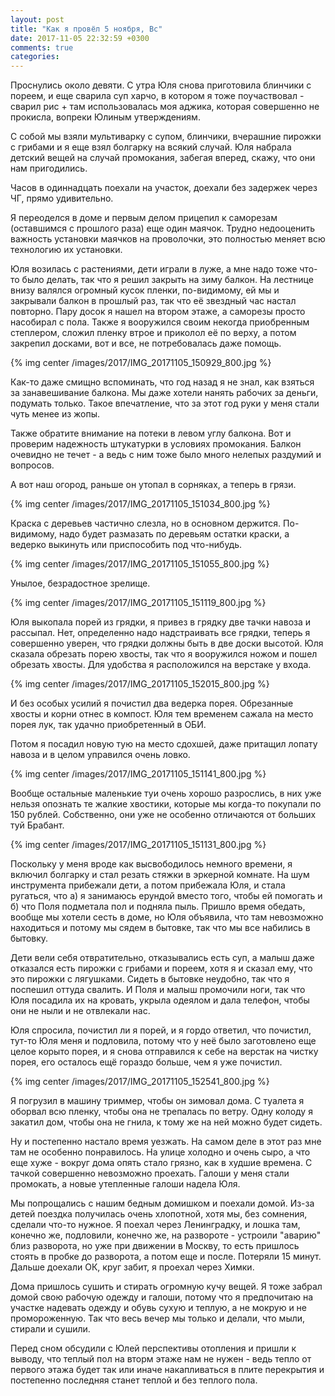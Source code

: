 ```yaml
---
layout: post
title: "Как я провёл 5 ноября, Вс"
date: 2017-11-05 22:32:59 +0300
comments: true
categories: 
---
```

Проснулись около девяти. С утра Юля снова приготовила блинчики с пореем, и еще сварила суп харчо, в котором я тоже поучаствовал - сварил рис + там использовалась моя аджика, которая совершенно не прокисла, вопреки Юлиным утверждениям.

С собой мы взяли мультиварку с супом, блинчики, вчерашние пирожки с грибами и я еще взял болгарку на всякий случай. Юля набрала детский вещей на случай промокания, забегая вперед, скажу, что они нам пригодились.

Часов в одиннадцать поехали на участок, доехали без задержек через ЧГ, прямо удивительно.

Я переоделся в доме и первым делом прицепил к саморезам (оставшимся с прошлого раза) еще один маячок. Трудно недооценить важность установки маячков на проволочки, это полностью меняет всю технологию их установки.

Юля возилась с растениями, дети играли в луже, а мне надо тоже что-то было делать, так что я решил закрыть на зиму балкон. На лестнице внизу валялся огромный кусок пленки, по-видимому, ей мы и закрывали балкон в прошлый раз, так что её звездный час настал повторно. Пару досок я нашел на втором этаже, а саморезы просто насобирал с пола. Также я вооружился своим некогда приобренным степлером, сложил пленку втрое и приколол её по верху, а потом закрепил досками, вот и все, не потребовалась даже помощь.

{% img center /images/2017/IMG_20171105_150929_800.jpg %}

Как-то даже смищно вспоминать, что год назад я не знал, как взяться за занавешивание балкона. Мы даже хотели нанять рабочих за деньги, подумать только. Такое впечатление, что за этот год руки у меня стали чуть менее из жопы.

Также обратите внимание на потеки в левом углу балкона. Вот и проверим надежность штукатурки в условиях промокания. Балкон очевидно не течет - а ведь с ним тоже было много нелепых раздумий и вопросов. 

А вот наш огород, раньше он утопал в сорняках, а теперь в грязи.

{% img center /images/2017/IMG_20171105_151034_800.jpg %}

Краска с деревьев частично слезла, но в основном держится. По-видимому, надо будет размазать по деревьям остатки краски, а ведерко выкинуть или приспособить под что-нибудь.

{% img center /images/2017/IMG_20171105_151055_800.jpg %}

Унылое, безрадостное зрелище.

{% img center /images/2017/IMG_20171105_151119_800.jpg %}

Юля выкопала порей из грядки, я привез в грядку две тачки навоза и рассыпал. Нет, определенно надо надстраивать все грядки, теперь я совершенно уверен, что грядки должны быть в две доски высотой. Юля сказала обрезать порею хвосты, так что я вооружился ножом и пошел обрезать хвосты. Для удобства я расположился на верстаке у входа.

{% img center /images/2017/IMG_20171105_152015_800.jpg %}

И без особых усилий я почистил два ведерка порея. Обрезанные хвосты и корни отнес в компост. Юля тем временем сажала на место порея лук, так удачно приобретенный в ОБИ.

Потом я посадил новую тую на место сдохшей, даже притащил лопату навоза и в целом управился очень ловко.

{% img center /images/2017/IMG_20171105_151141_800.jpg %}

Вообще остальные маленькие туи очень хорошо разрослись, в них уже нельзя опознать те жалкие хвостики, которые мы когда-то покупали по 150 рублей. Собственно, они уже не особенно отличаются от больших туй Брабант.

{% img center /images/2017/IMG_20171105_151131_800.jpg %}

Поскольку у меня вроде как высвободилось немного времени, я включил болгарку и стал резать стяжки в эркерной комнате. На шум инструмента прибежали дети, а потом прибежала Юля, и стала ругаться, что а) я занимаюсь ерундой вместо того, чтобы ей помогать и б) что Поля подметала пол и подняла пыль. Пришло время обедать, вообще мы хотели сесть в доме, но Юля объявила, что там невозможно находиться и потому мы сядем в бытовке, так что мы все набились в бытовку.

Дети вели себя отвратительно, отказывались есть суп, а малыш даже отказался есть пирожки с грибами и пореем, хотя я и сказал ему, что это пирожки с лягушками. Сидеть в бытовке неудобно, так что я поспешил оттуда свалить. И Поля и малыш промочили ноги, так что Юля посадила их на кровать, укрыла одеялом и дала телефон, чтобы они не ныли и не отвлекали нас.

Юля спросила, почистил ли я порей, и я гордо ответил, что почистил, тут-то Юля меня и подловила, потому что у неё было заготовлено еще целое корыто порея, и я снова отправился к себе на верстак на чистку порея, его осталось ещё гораздо больше, чем я уже почистил.

{% img center /images/2017/IMG_20171105_152541_800.jpg %}

Я погрузил в машину триммер, чтобы он зимовал дома. С туалета я оборвал всю пленку, чтобы она не трепалась по ветру. Одну колоду я закатил дом, чтобы она не гнила, к тому же на ней можно будет сидеть.

Ну и постепенно настало время уезжать. На самом деле в этот раз мне там не особенно понравилось. На улице холодно и очень сыро, а что еще хуже - вокруг дома опять стало грязно, как в худшие времена. С тачкой совершенно невозможно проехать. Галоши у меня стали промокать, а новые утепленные галоши надела Юля.

Мы попрощались с нашим бедным домишком и поехали домой. Из-за детей поездка получилась очень хлопотной, хотя мы, без сомнения, сделали что-то нужное. Я поехал через Ленинградку, и лошка там, конечно же, подловили, конечно же, на развороте - устроили "аварию" близ разворота, но уже при движении в Москву, то есть пришлось стоять в пробке до разворота, а потом еще и после. Потеряли 15 минут. Дальше доехали ОК, круг забит, я проехал через Химки.

Дома пришлось сушить и стирать огромную кучу вещей. Я тоже забрал домой свою рабочую одежду и галоши, потому что я предпочитаю на участке надевать одежду и обувь сухую и теплую, а не мокрую и не промороженную. Так что весь вечер мы только и делали, что мыли, стирали и сушили.

Перед сном обсудили с Юлей перспективы отопления и пришли к выводу, что теплый пол на вторм этаже нам не нужен - ведь тепло от первого этажа будет так или иначе накапливаться в плите перекрытия и постепенно последняя станет теплой и без теплого пола.